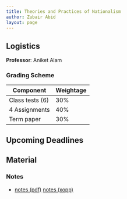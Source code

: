 ```yaml
---
title: Theories and Practices of Nationalism
author: Zubair Abid
layout: page
---
```



## Logistics

**Professor**: Aniket Alam

### Grading Scheme

| Component       | Weightage |
|-----------------|-----------|
| Class tests (6) | 30%       |
| 4 Assignments   | 40%       |
| Term paper      | 30%       |

## Upcoming Deadlines

## Material

### Notes

- [notes (pdf)](./Natnotes.pdf) [notes (xopp)](./Natnotes.xopp) 


